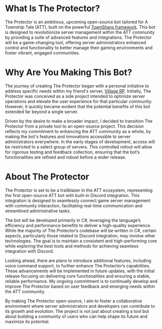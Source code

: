 # What Is The Protector?
The Protector is an ambitious, upcoming open-source bot tailored for A Township Tale (ATT), built on the powerful [TownSharp framework](https://github.com/PolyphonyRequiem/Townsharp). This bot is designed to revolutionize server management within the ATT community by providing a suite of advanced features and integrations. The Protector will be a game-changing tool, offering server administrators enhanced control and functionality to better manage their gaming environments and foster vibrant, engaged communities.

# Why Are You Making This Bot?
The journey of creating The Protector began with a personal initiative to address specific needs within my friend's server, [Village RP](https://tavern.townshiptale.com/servers/661848510). Initially, The Protector was conceived as a side project intended to optimize server operations and elevate the user experience for that particular community. However, it quickly became evident that the potential benefits of this bot extended far beyond a single server.

Driven by the desire to make a broader impact, I decided to transition The Protector from a private tool to an open-source project. This decision reflects my commitment to enhancing the ATT community as a whole, by making the bot's features and innovations accessible to server administrators everywhere. In the early stages of development, access will be restricted to a select group of servers. This controlled rollout will allow for rigorous testing and feedback collection, ensuring that the bot’s functionalities are refined and robust before a wider release.

# About The Protector
The Protector is set to be a trailblazer in the ATT ecosystem, representing the first open-source ATT bot with built-in Discord integration. This integration is designed to seamlessly connect game server management with community interaction, facilitating real-time communication and streamlined administrative tasks.

The bot will be developed primarily in C#, leveraging the language’s efficiency and performance benefits to deliver a high-quality experience. While the majority of The Protector’s codebase will be written in C#, certain aspects, particularly those related to Discord integration, may involve other technologies. The goal is to maintain a consistent and high-performing core while exploring the best tools and methods for achieving seamless integration with Discord.

Looking ahead, there are plans to introduce additional features, including voice command support, to further enhance The Protector’s capabilities. These advancements will be implemented in future updates, with the initial release focusing on delivering core functionalities and ensuring a stable, reliable performance. My ongoing commitment is to continually develop and improve The Protector based on user feedback and emerging needs within the ATT community.

By making The Protector open-source, I aim to foster a collaborative environment where server administrators and developers can contribute to its growth and evolution. The project is not just about creating a tool but about building a community of users who can help shape its future and maximize its potential.
